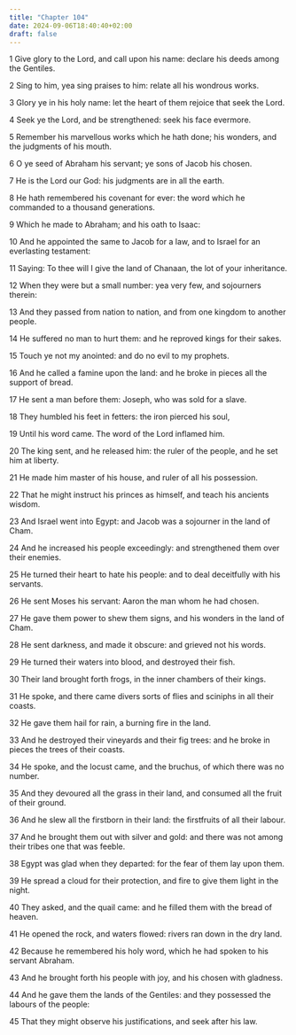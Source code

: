 ```yaml
---
title: "Chapter 104"
date: 2024-09-06T18:40:40+02:00
draft: false
---
```




1 Give glory to the Lord, and call upon his name: declare his deeds among the Gentiles.

2 Sing to him, yea sing praises to him: relate all his wondrous works.

3 Glory ye in his holy name: let the heart of them rejoice that seek the Lord.

4 Seek ye the Lord, and be strengthened: seek his face evermore.

5 Remember his marvellous works which he hath done; his wonders, and the judgments of his mouth.

6 O ye seed of Abraham his servant; ye sons of Jacob his chosen.

7 He is the Lord our God: his judgments are in all the earth.

8 He hath remembered his covenant for ever: the word which he commanded to a thousand generations.

9 Which he made to Abraham; and his oath to Isaac:

10 And he appointed the same to Jacob for a law, and to Israel for an everlasting testament:

11 Saying: To thee will I give the land of Chanaan, the lot of your inheritance.

12 When they were but a small number: yea very few, and sojourners therein:

13 And they passed from nation to nation, and from one kingdom to another people.

14 He suffered no man to hurt them: and he reproved kings for their sakes.

15 Touch ye not my anointed: and do no evil to my prophets.

16 And he called a famine upon the land: and he broke in pieces all the support of bread.

17 He sent a man before them: Joseph, who was sold for a slave.

18 They humbled his feet in fetters: the iron pierced his soul,

19 Until his word came. The word of the Lord inflamed him.

20 The king sent, and he released him: the ruler of the people, and he set him at liberty.

21 He made him master of his house, and ruler of all his possession.

22 That he might instruct his princes as himself, and teach his ancients wisdom.

23 And Israel went into Egypt: and Jacob was a sojourner in the land of Cham.

24 And he increased his people exceedingly: and strengthened them over their enemies.

25 He turned their heart to hate his people: and to deal deceitfully with his servants.

26 He sent Moses his servant: Aaron the man whom he had chosen.

27 He gave them power to shew them signs, and his wonders in the land of Cham.

28 He sent darkness, and made it obscure: and grieved not his words.

29 He turned their waters into blood, and destroyed their fish.

30 Their land brought forth frogs, in the inner chambers of their kings.

31 He spoke, and there came divers sorts of flies and sciniphs in all their coasts.

32 He gave them hail for rain, a burning fire in the land.

33 And he destroyed their vineyards and their fig trees: and he broke in pieces the trees of their coasts.

34 He spoke, and the locust came, and the bruchus, of which there was no number.

35 And they devoured all the grass in their land, and consumed all the fruit of their ground.

36 And he slew all the firstborn in their land: the firstfruits of all their labour.

37 And he brought them out with silver and gold: and there was not among their tribes one that was feeble.

38 Egypt was glad when they departed: for the fear of them lay upon them.

39 He spread a cloud for their protection, and fire to give them light in the night.

40 They asked, and the quail came: and he filled them with the bread of heaven.

41 He opened the rock, and waters flowed: rivers ran down in the dry land.

42 Because he remembered his holy word, which he had spoken to his servant Abraham.

43 And he brought forth his people with joy, and his chosen with gladness.

44 And he gave them the lands of the Gentiles: and they possessed the labours of the people:

45 That they might observe his justifications, and seek after his law.

